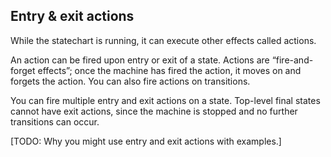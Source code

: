 ## Entry & exit actions

While the statechart is running, it can execute other effects called actions.

An action can be fired upon entry or exit of a state. Actions are “fire-and-forget effects”; once the machine has fired the action, it moves on and forgets the action. You can also fire actions on transitions.

You can fire multiple entry and exit actions on a state. Top-level final states cannot have exit actions, since the machine is stopped and no further transitions can occur.

[TODO: Why you might use entry and exit actions with examples.]